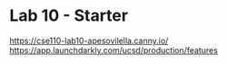 # Lab 10 - Starter
https://cse110-lab10-apesovilella.canny.io/
https://app.launchdarkly.com/ucsd/production/features